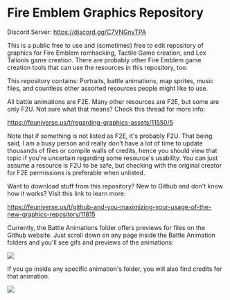 # Fire Emblem Graphics Repository

Discord Server: https://discord.gg/C7VNGnyTPA

This is a public free to use and (sometimes) free to edit repository of graphics for Fire Emblem romhacking, Tactile Game creation, and Lex Talionis game creation. There are probably other Fire Emblem game creation tools that can use the resources in this repository, too.

This repository contains: Portraits, battle animations, map sprites, music files, and countless other assorted resources people might like to use.

All battle animations are F2E. Many other resources are F2E, but some are only F2U. Not sure what that means? Check this thread for more info: 

https://feuniverse.us/t/regarding-graphics-assets/11550/5

Note that if something is not listed as F2E, it's probably F2U. That being said, I am a busy person and really don't have a lot of time to update thousands of files or compile walls of credits, hence you should view that topic if you're uncertain regarding some resource's usability. You can just assume a resource is F2U to be safe, but checking with the original creator for F2E permissions is preferable when unlisted.

Want to download stuff from this repository? New to Github and don't know how it works? Visit this link to learn more:

https://feuniverse.us/t/github-and-you-maximizing-your-usage-of-the-new-graphics-repository/11815

Currently, the Battle Animations folder offers previews for files on the Github website. Just scroll down on any page inside the Battle Animation folders and you'll see gifs and previews of the animations:

<img src="https://i.imgur.com/vVqCSxl.png" />

If you go inside any specific animation's folder, you will also find credits for that animation.

<img src="https://i.imgur.com/zz2REMe.png" />
